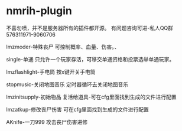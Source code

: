 # nmrih-plugin
不喜勿喷，并不是服务器所有的插件都开源。
有问题咨询可进-私人QQ群576311971-9060706

lmzmoder-特殊丧尸
可控制概率、血量、伤害。、

single-单通
只允许一个玩家存活，可移交单通资格和投票选举单通玩家。

lmzflashlight-手电筒
按x键开关手电筒

stopmusic-关闭地图音乐
定时器循环去关闭地图音乐

lmzinitsupply-初始物品
复活给道具-可在cfg里面找到生成的文件进行配置

lmzatkup-修改丧尸伤害
可在cfg里面找到生成的文件进行配置

AKnife-一刀999
攻击丧尸伤害进修
